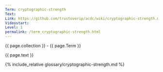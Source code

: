 ```yaml
---
Term: cryptographic-strength
Text: 
Link: https://github.com/trustoverip/acdc/wiki/cryptographic-strength.md
Videostart: 
Level: 1
permalink: /term_cryptographic-strength.html
---
```


{{ page.collection }} - {{ page.Term }}

   {{ page.text }}

{% include_relative glossary/cryptographic-strength.md %}
